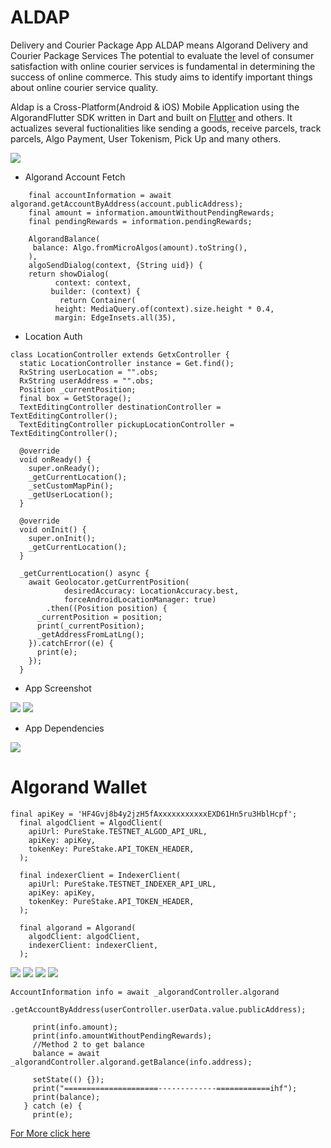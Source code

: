 # ALDAP
Delivery and Courier Package App
ALDAP means Algorand Delivery and Courier Package Services
The potential to evaluate the level of consumer satisfaction with online courier services is fundamental in determining the success of online commerce. This study aims to identify important things about online courier service quality. 


Aldap is a Cross-Platform(Android & iOS)  Mobile Application using the AlgorandFlutter SDK written in Dart and built on [Flutter](https://flutter.dev/) and others. 
It actualizes several fuctionalities like sending a goods, receive parcels, track parcels, Algo Payment, User Tokenism, Pick Up and many others.

 <img src="https://github.com/DevCharles1/ALDAP/blob/main/AppImages/8.png?raw=true">
</div>



* Algorand Account Fetch
```
	final accountInformation = await algorand.getAccountByAddress(account.publicAddress);
	final amount = information.amountWithoutPendingRewards;
	final pendingRewards = information.pendingRewards;

	AlgorandBalance(
   	 balance: Algo.fromMicroAlgos(amount).toString(),
	),
	algoSendDialog(context, {String uid}) {
  	return showDialog(
    	  context: context,
     	 builder: (context) {
     	   return Container(
          height: MediaQuery.of(context).size.height * 0.4,
          margin: EdgeInsets.all(35),
```

* Location Auth
```
class LocationController extends GetxController {
  static LocationController instance = Get.find();
  RxString userLocation = "".obs;
  RxString userAddress = "".obs;
  Position _currentPosition;
  final box = GetStorage();
  TextEditingController destinationController = TextEditingController();
  TextEditingController pickupLocationController = TextEditingController();

  @override
  void onReady() {
    super.onReady();
    _getCurrentLocation();
    _setCustomMapPin();
    _getUserLocation();
  }

  @override
  void onInit() {
    super.onInit();
    _getCurrentLocation();
  }

  _getCurrentLocation() async {
    await Geolocator.getCurrentPosition(
            desiredAccuracy: LocationAccuracy.best,
            forceAndroidLocationManager: true)
        .then((Position position) {
      _currentPosition = position;
      print(_currentPosition);
      _getAddressFromLatLng();
    }).catchError((e) {
      print(e);
    });
  }
  ```
  * App Screenshot
  <img src="https://github.com/DevCharles1/ALDAP/blob/main/AppImages/code2.PNG?raw=true">
  
 <img src="https://github.com/DevCharles1/ALDAP/blob/main/AppImages/codde.PNG?raw=true">
  
  * App Dependencies
  
  <img src="https://github.com/DevCharles1/ALDAP/blob/main/AppImages/code.PNG?raw=true">
  
  # Algorand Wallet

```
final apiKey = 'HF4Gvj8b4y2jzH5fAxxxxxxxxxxxEXD61Hn5ru3HblHcpf';
  final algodClient = AlgodClient(
    apiUrl: PureStake.TESTNET_ALGOD_API_URL,
    apiKey: apiKey,
    tokenKey: PureStake.API_TOKEN_HEADER,
  );

  final indexerClient = IndexerClient(
    apiUrl: PureStake.TESTNET_INDEXER_API_URL,
    apiKey: apiKey,
    tokenKey: PureStake.API_TOKEN_HEADER,
  );

  final algorand = Algorand(
    algodClient: algodClient,
    indexerClient: indexerClient,
  );
```

 <img src="https://github.com/DevCharles1/ALDAP/blob/main/AppImages/11.png?raw=true">
  <img src="https://github.com/DevCharles1/ALDAP/blob/main/AppImages/12.png?raw=true">
   <img src="https://github.com/DevCharles1/ALDAP/blob/main/AppImages/13.png?raw=true">
    <img src="https://github.com/DevCharles1/ALDAP/blob/main/assets/images/13%20Pro%20-%201.png?raw=true">
   

 ```  
 AccountInformation info = await _algorandController.algorand
          .getAccountByAddress(userController.userData.value.publicAddress);

      print(info.amount);
      print(info.amountWithoutPendingRewards);
      //Method 2 to get balance
      balance = await _algorandController.algorand.getBalance(info.address);

      setState(() {});
      print("=====================-------------============ihf");
      print(balance);
    } catch (e) {
      print(e);
  ```
  [For More click here]( https://drive.google.com/file/d/19MU8wMRLMzppLPZ8tuEaGrra1zT_Iq--/view)

